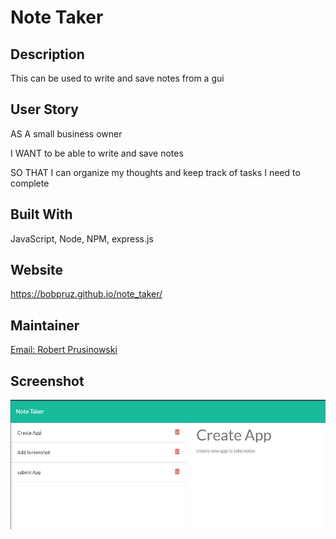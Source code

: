 # Note Taker

## Description

This can be used to write and save notes from a gui

## User Story

AS A small business owner

I WANT to be able to write and save notes

SO THAT I can organize my thoughts and keep track of tasks I need to complete

## Built With

JavaScript, Node, NPM, express.js

## Website

https://bobpruz.github.io/note_taker/

## Maintainer

<a href="mailto:bobpruz@gmail.com">Email: Robert Prusinowski</a>

## Screenshot

![Screenshot](screenshot.jpg)
